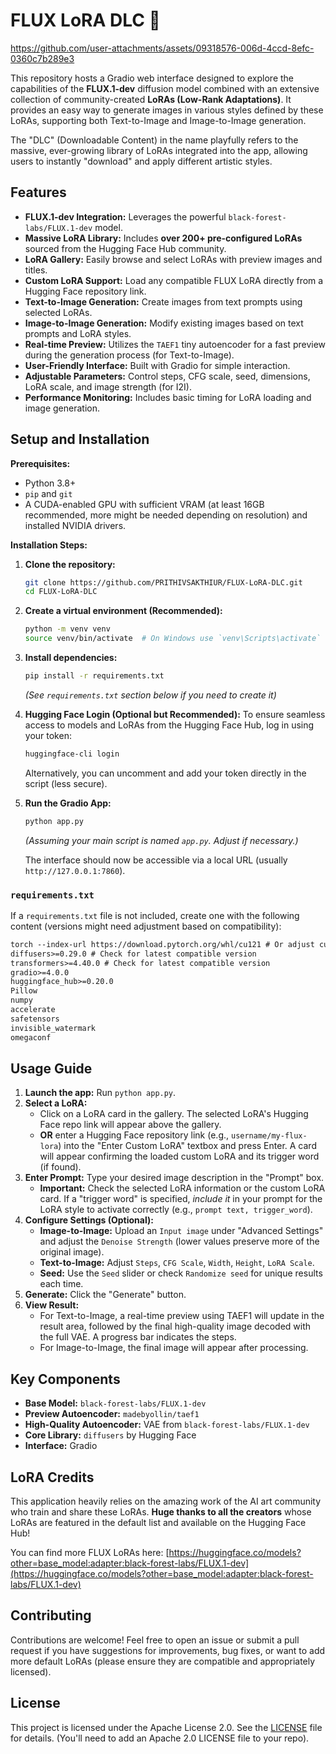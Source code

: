 # FLUX LoRA DLC 🥳

https://github.com/user-attachments/assets/09318576-006d-4ccd-8efc-0360c7b289e3

This repository hosts a Gradio web interface designed to explore the capabilities of the **FLUX.1-dev** diffusion model combined with an extensive collection of community-created **LoRAs (Low-Rank Adaptations)**. It provides an easy way to generate images in various styles defined by these LoRAs, supporting both Text-to-Image and Image-to-Image generation.

The "DLC" (Downloadable Content) in the name playfully refers to the massive, ever-growing library of LoRAs integrated into the app, allowing users to instantly "download" and apply different artistic styles.

## Features

*   **FLUX.1-dev Integration:** Leverages the powerful `black-forest-labs/FLUX.1-dev` model.
*   **Massive LoRA Library:** Includes **over 200+ pre-configured LoRAs** sourced from the Hugging Face Hub community.
*   **LoRA Gallery:** Easily browse and select LoRAs with preview images and titles.
*   **Custom LoRA Support:** Load any compatible FLUX LoRA directly from a Hugging Face repository link.
*   **Text-to-Image Generation:** Create images from text prompts using selected LoRAs.
*   **Image-to-Image Generation:** Modify existing images based on text prompts and LoRA styles.
*   **Real-time Preview:** Utilizes the `TAEF1` tiny autoencoder for a fast preview during the generation process (for Text-to-Image).
*   **User-Friendly Interface:** Built with Gradio for simple interaction.
*   **Adjustable Parameters:** Control steps, CFG scale, seed, dimensions, LoRA scale, and image strength (for I2I).
*   **Performance Monitoring:** Includes basic timing for LoRA loading and image generation.

## Setup and Installation

**Prerequisites:**

*   Python 3.8+
*   `pip` and `git`
*   A CUDA-enabled GPU with sufficient VRAM (at least 16GB recommended, more might be needed depending on resolution) and installed NVIDIA drivers.

**Installation Steps:**

1.  **Clone the repository:**
    ```bash
    git clone https://github.com/PRITHIVSAKTHIUR/FLUX-LoRA-DLC.git
    cd FLUX-LoRA-DLC
    ```

2.  **Create a virtual environment (Recommended):**
    ```bash
    python -m venv venv
    source venv/bin/activate  # On Windows use `venv\Scripts\activate`
    ```

3.  **Install dependencies:**
    ```bash
    pip install -r requirements.txt
    ```
    *(See `requirements.txt` section below if you need to create it)*

4.  **Hugging Face Login (Optional but Recommended):**
    To ensure seamless access to models and LoRAs from the Hugging Face Hub, log in using your token:
    ```bash
    huggingface-cli login
    ```
    Alternatively, you can uncomment and add your token directly in the script (less secure).

5.  **Run the Gradio App:**
    ```bash
    python app.py
    ```
    *(Assuming your main script is named `app.py`. Adjust if necessary.)*

    The interface should now be accessible via a local URL (usually `http://127.0.0.1:7860`).

### `requirements.txt`

If a `requirements.txt` file is not included, create one with the following content (versions might need adjustment based on compatibility):

```txt
torch --index-url https://download.pytorch.org/whl/cu121 # Or adjust cuXXX for your CUDA version
diffusers>=0.29.0 # Check for latest compatible version
transformers>=4.40.0 # Check for latest compatible version
gradio>=4.0.0
huggingface_hub>=0.20.0
Pillow
numpy
accelerate
safetensors
invisible_watermark
omegaconf
```

## Usage Guide

1.  **Launch the app:** Run `python app.py`.
2.  **Select a LoRA:**
    *   Click on a LoRA card in the gallery. The selected LoRA's Hugging Face repo link will appear above the gallery.
    *   **OR** enter a Hugging Face repository link (e.g., `username/my-flux-lora`) into the "Enter Custom LoRA" textbox and press Enter. A card will appear confirming the loaded custom LoRA and its trigger word (if found).
3.  **Enter Prompt:** Type your desired image description in the "Prompt" box.
    *   **Important:** Check the selected LoRA information or the custom LoRA card. If a "trigger word" is specified, *include it* in your prompt for the LoRA style to activate correctly (e.g., `prompt text, trigger_word`).
4.  **Configure Settings (Optional):**
    *   **Image-to-Image:** Upload an `Input image` under "Advanced Settings" and adjust the `Denoise Strength` (lower values preserve more of the original image).
    *   **Text-to-Image:** Adjust `Steps`, `CFG Scale`, `Width`, `Height`, `LoRA Scale`.
    *   **Seed:** Use the `Seed` slider or check `Randomize seed` for unique results each time.
5.  **Generate:** Click the "Generate" button.
6.  **View Result:**
    *   For Text-to-Image, a real-time preview using TAEF1 will update in the result area, followed by the final high-quality image decoded with the full VAE. A progress bar indicates the steps.
    *   For Image-to-Image, the final image will appear after processing.

## Key Components

*   **Base Model:** `black-forest-labs/FLUX.1-dev`
*   **Preview Autoencoder:** `madebyollin/taef1`
*   **High-Quality Autoencoder:** VAE from `black-forest-labs/FLUX.1-dev`
*   **Core Library:** `diffusers` by Hugging Face
*   **Interface:** Gradio

## LoRA Credits

This application heavily relies on the amazing work of the AI art community who train and share these LoRAs. **Huge thanks to all the creators** whose LoRAs are featured in the default list and available on the Hugging Face Hub!

You can find more FLUX LoRAs here:
[https://huggingface.co/models?other=base_model:adapter:black-forest-labs/FLUX.1-dev](https://huggingface.co/models?other=base_model:adapter:black-forest-labs/FLUX.1-dev)

## Contributing

Contributions are welcome! Feel free to open an issue or submit a pull request if you have suggestions for improvements, bug fixes, or want to add more default LoRAs (please ensure they are compatible and appropriately licensed).

## License

This project is licensed under the Apache License 2.0. See the [LICENSE](LICENSE) file for details. (You'll need to add an Apache 2.0 LICENSE file to your repo).
